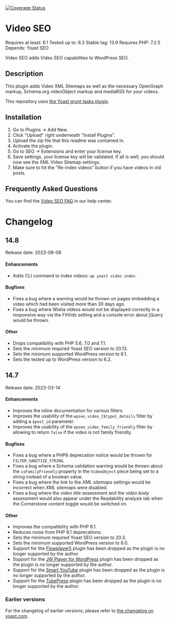 [![Coverage Status](https://coveralls.io/repos/github/Yoast/wpseo-video/badge.svg?branch=trunk&t=Vi74c9)](https://coveralls.io/github/Yoast/wpseo-video?branch=trunk)

Video SEO
=========
Requires at least: 6.1
Tested up to: 6.3
Stable tag: 13.9
Requires PHP: 7.2.5
Depends: Yoast SEO

Video SEO adds Video SEO capabilities to WordPress SEO.

Description
------------

This plugin adds Video XML Sitemaps as well as the necessary OpenGraph markup, Schema.org videoObject markup and mediaRSS for your videos.

This repository uses [the Yoast grunt tasks plugin](https://github.com/Yoast/plugin-grunt-tasks).

Installation
------------

1. Go to Plugins -> Add New.
2. Click "Upload" right underneath "Install Plugins".
3. Upload the zip file that this readme was contained in.
4. Activate the plugin.
5. Go to SEO -> Extensions and enter your license key.
6. Save settings, your license key will be validated. If all is well, you should now see the XML Video Sitemap settings.
7. Make sure to hit the "Re-index videos" button if you have videos in old posts.

Frequently Asked Questions
--------------------------

You can find the [Video SEO FAQ](https://yoast.com/help/video-seo-faq/) in our help center.

Changelog
=========

## 14.8

Release date: 2023-08-08

#### Enhancements

* Adds CLI command to index videos: `wp yoast video index`.

#### Bugfixes

* Fixes a bug where a warning would be thrown on pages embedding a video which had been visited more than 30 days ago.
* Fixes a bug where Wistia videos would not be displayed correctly in a responsive way via the FitVids setting and a console error about jQuery would be thrown.

#### Other

* Drops compatibility with PHP 5.6, 7.0 and 7.1.
* Sets the minimum required Yoast SEO version to 20.13.
* Sets the minimum supported WordPress version to 6.1.
* Sets the tested up to WordPress version to 6.2.

## 14.7

Release date: 2023-03-14

#### Enhancements

* Improves the inline documentation for various filters.
* Improves the usability of the `wpseo_video_{$type}_details` filter by adding a `$post_id` parameter.
* Improves the usability of the `wpseo_video_family_friendly` filter by allowing to return `false` if the video is not family friendly.

#### Bugfixes

* Fixes a bug where a PHP8 deprecation notice would be thrown for `FILTER_SANITIZE_STRING`.
* Fixes a bug where a Schema validation warning would be thrown about the `isFamilyFriendly` property in the `VideoObject` piece being set to a string instead of a boolean value.
* Fixes a bug where the link to the _XML sitemaps_ settings would be incorrect when _XML sitemaps_ were disabled.
* Fixes a bug where the _video title_ assessment and the _video body_ assessment would also appear under the Readability analysis tab when the Cornerstone content toggle would be switched on.

#### Other

* Improves the compatibility with PHP 8.1.
* Reduces noise from PHP 8.1 deprecations.
* Sets the minimum required Yoast SEO version to 20.3.
* Sets the minimum supported WordPress version to 6.0.
* Support for the [Flowplayer5](https://wordpress.org/plugins/flowplayer5/) plugin has been dropped as the plugin is no longer supported by the author.
* Support for the [JW Player for WordPress](https://wordpress.org/plugins/jw-player-plugin-for-wordpress/) plugin has been dropped as the plugin is no longer supported by the author.
* Support for the [Smart YouTube](https://wordpress.org/plugins/smart-youtube/) plugin has been dropped as the plugin is no longer supported by the author.
* Support for the [TubePress](https://wordpress.org/plugins/tubepress/) plugin has been dropped as the plugin is no longer supported by the author.

### Earlier versions
For the changelog of earlier versions, please refer to [the changelog on yoast.com](https://yoa.st/video-seo-changelog).
